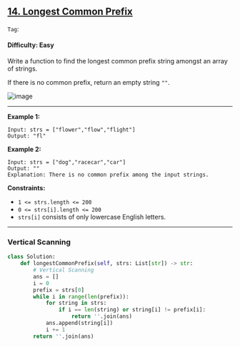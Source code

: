 ## [14. Longest Common Prefix](https://leetcode.com/problems/longest-common-prefix/)

```Tag```:

#### Difficulty: Easy

Write a function to find the longest common prefix string amongst an array of strings.

If there is no common prefix, return an empty string ```""```.

![image](https://user-images.githubusercontent.com/35042430/222623089-48f9bad1-1ce3-43b8-9d0a-e48426888319.png)

---

__Example 1:__
```
Input: strs = ["flower","flow","flight"]
Output: "fl"
```

__Example 2:__
```
Input: strs = ["dog","racecar","car"]
Output: ""
Explanation: There is no common prefix among the input strings.
```

__Constraints:__

- ```1 <= strs.length <= 200```
- ```0 <= strs[i].length <= 200```
- ```strs[i]``` consists of only lowercase English letters.

---

### Vertical Scanning

```Python
class Solution:
    def longestCommonPrefix(self, strs: List[str]) -> str:
        # Vertical Scanning
        ans = []
        i = 0
        prefix = strs[0]
        while i in range(len(prefix)):
            for string in strs:
                if i == len(string) or string[i] != prefix[i]:
                    return ''.join(ans)
            ans.append(string[i])
            i += 1
        return ''.join(ans)
```
